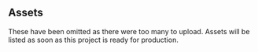 ## Assets
These have been omitted as there were too many to upload. Assets will be listed as soon as this project is ready for production.